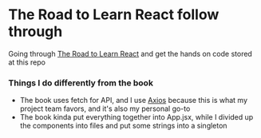 # The Road to Learn React follow through
Going through [The Road to Learn React](https://github.com/the-road-to-learn-react/the-road-to-learn-react) and get the hands on code stored at this repo

### Things I do differently from the book
- The book uses fetch for API, and I use [Axios](https://github.com/axios/axios) because this is what my project team favors, and it's also my personal go-to
- The book kinda put everything together into App.jsx, while I divided up the components into files and put some strings into a singleton